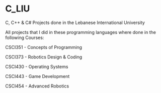 # C_LIU
C, C++ &amp; C# Projects done in the Lebanese International University

All projects that I did in these programming languages where done in the following Courses:

CSCI351 - Concepts of Programming

CSCI373 - Robotics Design & Coding

CSCI430 - Operating Systems

CSCI443 - Game Development

CSCI454 - Advanced Robotics
